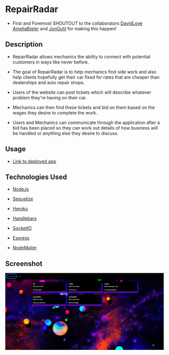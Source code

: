 # RepairRadar 
 
- First and Foremost SHOUTOUT to the collaborators [DavidLove](https://github.com/Cyril1743) [AmeliaBigler](https://github.com/AmeliaBigler) and [JonGuhl](https://github.com/JonathanGuhl) for making this happen! 

## Description

- RepairRadar allows mechanics the ability to connect with potential customers in ways like never before. 

- The goal of RepairRadar is to help mechanics find side work and also help clients hopefully get their car fixed for rates that are cheaper than dealerships and auto repair shops.

- Users of the website can post tickets which will describe whatever problem they're having on their car. 

- Mechanics can then find these tickets and bid on them based on the wages they desire to complete the work.

- Users and Mechanics can communicate through the application after a bid has been placed so they can work out details of how business will be handled or anything else they desire to discuss.

## Usage

- [Link to deployed app](https://repairradar.herokuapp.com)

## Technologies Used 

- [NodeJs](https://nodejs.org/en/download/)

- [Sequelize](https://sequelize.org/api/v6/class/src/sequelize.js~sequelize)

- [Heroku](https://id.heroku.com/login)

- [Handlebars](https://handlebarsjs.com/)

- [SocketIO](https://socket.io/)

- [Express](https://expressjs.com/)

- [NodeMailer](https://nodemailer.com/about/)

## Screenshot
![Screenshot](public/imgs/screenshot.jpg)

